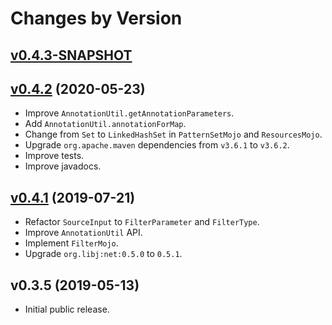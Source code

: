 # Changes by Version

## [v0.4.3-SNAPSHOT](https://github.com/openjax/maven/compare/b2f8348bd4204551138ab972d3b7c9a60c76db54..HEAD)

## [v0.4.2](https://github.com/openjax/maven/compare/c79e67b4bd2dda4c14d69bfeda3383b47669be52..b2f8348bd4204551138ab972d3b7c9a60c76db54) (2020-05-23)
* Improve `AnnotationUtil.getAnnotationParameters`.
* Add `AnnotationUtil.annotationForMap`.
* Change from `Set` to `LinkedHashSet` in `PatternSetMojo` and `ResourcesMojo`.
* Upgrade `org.apache.maven` dependencies from `v3.6.1` to `v3.6.2`.
* Improve tests.
* Improve javadocs.

## [v0.4.1](https://github.com/openjax/maven/compare/c44482eacf51e5005daca94c779eb9000b60dbd7..c79e67b4bd2dda4c14d69bfeda3383b47669be52) (2019-07-21)
* Refactor `SourceInput` to `FilterParameter` and `FilterType`.
* Improve `AnnotationUtil` API.
* Implement `FilterMojo`.
* Upgrade `org.libj:net:0.5.0` to `0.5.1`.

## v0.3.5 (2019-05-13)
* Initial public release.